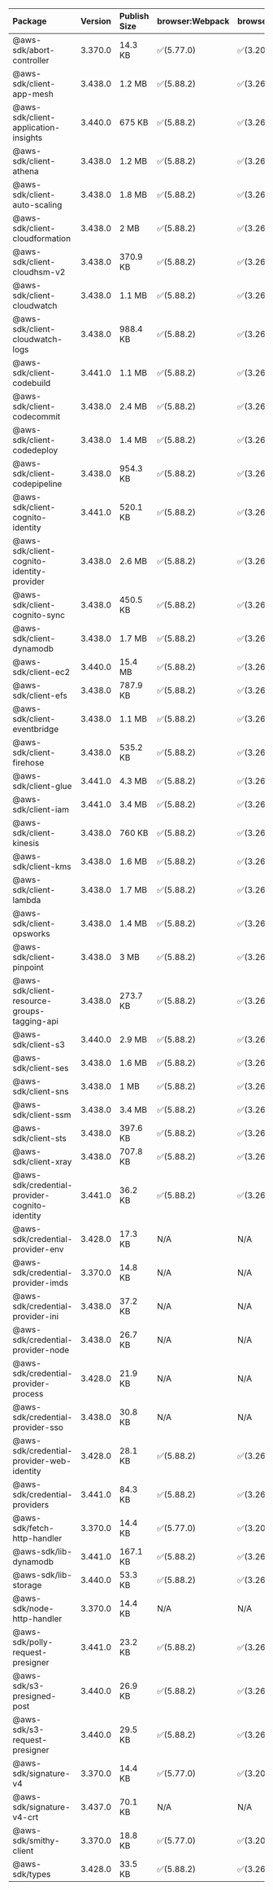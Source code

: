 | Package | Version | Publish Size | browser:Webpack | browser:Rollup | browser:EsBuild |
| :------ | :------ | :----------- | :------ | :----- | :------- |
|@aws-sdk/abort-controller|3.370.0|14.3 KB|✅(5.77.0)|✅(3.20.2)|✅(0.17.15)|
|@aws-sdk/client-app-mesh|3.438.0|1.2 MB|✅(5.88.2)|✅(3.26.3)|✅(0.18.15)|
|@aws-sdk/client-application-insights|3.440.0|675 KB|✅(5.88.2)|✅(3.26.3)|✅(0.18.15)|
|@aws-sdk/client-athena|3.438.0|1.2 MB|✅(5.88.2)|✅(3.26.3)|✅(0.18.15)|
|@aws-sdk/client-auto-scaling|3.438.0|1.8 MB|✅(5.88.2)|✅(3.26.3)|✅(0.18.15)|
|@aws-sdk/client-cloudformation|3.438.0|2 MB|✅(5.88.2)|✅(3.26.3)|✅(0.18.15)|
|@aws-sdk/client-cloudhsm-v2|3.438.0|370.9 KB|✅(5.88.2)|✅(3.26.3)|✅(0.18.15)|
|@aws-sdk/client-cloudwatch|3.438.0|1.1 MB|✅(5.88.2)|✅(3.26.3)|✅(0.18.15)|
|@aws-sdk/client-cloudwatch-logs|3.438.0|988.4 KB|✅(5.88.2)|✅(3.26.3)|✅(0.18.15)|
|@aws-sdk/client-codebuild|3.441.0|1.1 MB|✅(5.88.2)|✅(3.26.3)|✅(0.18.15)|
|@aws-sdk/client-codecommit|3.438.0|2.4 MB|✅(5.88.2)|✅(3.26.3)|✅(0.18.15)|
|@aws-sdk/client-codedeploy|3.438.0|1.4 MB|✅(5.88.2)|✅(3.26.3)|✅(0.18.15)|
|@aws-sdk/client-codepipeline|3.438.0|954.3 KB|✅(5.88.2)|✅(3.26.3)|✅(0.18.15)|
|@aws-sdk/client-cognito-identity|3.441.0|520.1 KB|✅(5.88.2)|✅(3.26.3)|✅(0.18.15)|
|@aws-sdk/client-cognito-identity-provider|3.438.0|2.6 MB|✅(5.88.2)|✅(3.26.3)|✅(0.18.15)|
|@aws-sdk/client-cognito-sync|3.438.0|450.5 KB|✅(5.88.2)|✅(3.26.3)|✅(0.18.15)|
|@aws-sdk/client-dynamodb|3.438.0|1.7 MB|✅(5.88.2)|✅(3.26.3)|✅(0.18.15)|
|@aws-sdk/client-ec2|3.440.0|15.4 MB|✅(5.88.2)|✅(3.26.3)|✅(0.18.15)|
|@aws-sdk/client-efs|3.438.0|787.9 KB|✅(5.88.2)|✅(3.26.3)|✅(0.18.15)|
|@aws-sdk/client-eventbridge|3.438.0|1.1 MB|✅(5.88.2)|✅(3.26.3)|✅(0.18.15)|
|@aws-sdk/client-firehose|3.438.0|535.2 KB|✅(5.88.2)|✅(3.26.3)|✅(0.18.15)|
|@aws-sdk/client-glue|3.441.0|4.3 MB|✅(5.88.2)|✅(3.26.3)|✅(0.18.15)|
|@aws-sdk/client-iam|3.441.0|3.4 MB|✅(5.88.2)|✅(3.26.3)|✅(0.18.15)|
|@aws-sdk/client-kinesis|3.438.0|760 KB|✅(5.88.2)|✅(3.26.3)|✅(0.18.15)|
|@aws-sdk/client-kms|3.438.0|1.6 MB|✅(5.88.2)|✅(3.26.3)|✅(0.18.15)|
|@aws-sdk/client-lambda|3.438.0|1.7 MB|✅(5.88.2)|✅(3.26.3)|✅(0.18.15)|
|@aws-sdk/client-opsworks|3.438.0|1.4 MB|✅(5.88.2)|✅(3.26.3)|✅(0.18.15)|
|@aws-sdk/client-pinpoint|3.438.0|3 MB|✅(5.88.2)|✅(3.26.3)|✅(0.18.15)|
|@aws-sdk/client-resource-groups-tagging-api|3.438.0|273.7 KB|✅(5.88.2)|✅(3.26.3)|✅(0.18.15)|
|@aws-sdk/client-s3|3.440.0|2.9 MB|✅(5.88.2)|✅(3.26.3)|✅(0.18.15)|
|@aws-sdk/client-ses|3.438.0|1.6 MB|✅(5.88.2)|✅(3.26.3)|✅(0.18.15)|
|@aws-sdk/client-sns|3.438.0|1 MB|✅(5.88.2)|✅(3.26.3)|✅(0.18.15)|
|@aws-sdk/client-ssm|3.438.0|3.4 MB|✅(5.88.2)|✅(3.26.3)|✅(0.18.15)|
|@aws-sdk/client-sts|3.438.0|397.6 KB|✅(5.88.2)|✅(3.26.3)|✅(0.18.15)|
|@aws-sdk/client-xray|3.438.0|707.8 KB|✅(5.88.2)|✅(3.26.3)|✅(0.18.15)|
|@aws-sdk/credential-provider-cognito-identity|3.441.0|36.2 KB|✅(5.88.2)|✅(3.26.3)|✅(0.18.15)|
|@aws-sdk/credential-provider-env|3.428.0|17.3 KB|N/A|N/A|N/A|
|@aws-sdk/credential-provider-imds|3.370.0|14.8 KB|N/A|N/A|N/A|
|@aws-sdk/credential-provider-ini|3.438.0|37.2 KB|N/A|N/A|N/A|
|@aws-sdk/credential-provider-node|3.438.0|26.7 KB|N/A|N/A|N/A|
|@aws-sdk/credential-provider-process|3.428.0|21.9 KB|N/A|N/A|N/A|
|@aws-sdk/credential-provider-sso|3.438.0|30.8 KB|N/A|N/A|N/A|
|@aws-sdk/credential-provider-web-identity|3.428.0|28.1 KB|✅(5.88.2)|✅(3.26.3)|✅(0.18.15)|
|@aws-sdk/credential-providers|3.441.0|84.3 KB|✅(5.88.2)|✅(3.26.3)|✅(0.18.15)|
|@aws-sdk/fetch-http-handler|3.370.0|14.4 KB|✅(5.77.0)|✅(3.20.2)|✅(0.17.15)|
|@aws-sdk/lib-dynamodb|3.441.0|167.1 KB|✅(5.88.2)|✅(3.26.3)|✅(0.18.15)|
|@aws-sdk/lib-storage|3.440.0|53.3 KB|✅(5.88.2)|✅(3.26.3)|✅(0.18.15)|
|@aws-sdk/node-http-handler|3.370.0|14.4 KB|N/A|N/A|N/A|
|@aws-sdk/polly-request-presigner|3.441.0|23.2 KB|✅(5.88.2)|✅(3.26.3)|✅(0.18.15)|
|@aws-sdk/s3-presigned-post|3.440.0|26.9 KB|✅(5.88.2)|✅(3.26.3)|✅(0.18.15)|
|@aws-sdk/s3-request-presigner|3.440.0|29.5 KB|✅(5.88.2)|✅(3.26.3)|✅(0.18.15)|
|@aws-sdk/signature-v4|3.370.0|14.4 KB|✅(5.77.0)|✅(3.20.2)|✅(0.17.15)|
|@aws-sdk/signature-v4-crt|3.437.0|70.1 KB|N/A|N/A|N/A|
|@aws-sdk/smithy-client|3.370.0|18.8 KB|✅(5.77.0)|✅(3.20.2)|✅(0.17.15)|
|@aws-sdk/types|3.428.0|33.5 KB|✅(5.88.2)|✅(3.26.3)|✅(0.18.15)|
